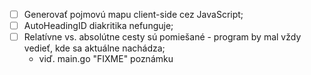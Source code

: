 - [ ] Generovať pojmovú mapu client-side cez JavaScript;
- [ ] AutoHeadingID diakritika nefunguje;
- [ ] Relatívne vs. absolútne cesty sú pomiešané - program by mal vždy vedieť, kde sa aktuálne nachádza;
  - viď. main.go "FIXME" poznámku
